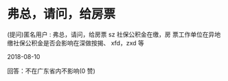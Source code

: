 # 弗总，请问，给房票

(提问)匿名用户 : 弗总，请问，给房票 sz 社保公积金在缴，房 票工作单位在异地缴社保公积金是否会影响在深做按揭、 xfd，zxd 等

2018-08-10

回答：不在广东省内不影响(0 赞)